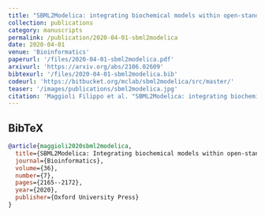 ```yaml
---
title: "SBML2Modelica: integrating biochemical models within open-standard simulation ecosystems"
collection: publications
category: manuscripts
permalink: /publication/2020-04-01-sbml2modelica
date: 2020-04-01
venue: 'Bioinformatics'
paperurl: '/files/2020-04-01-sbml2modelica.pdf'
arxivurl: 'https://arxiv.org/abs/2106.02609'
bibtexurl: '/files/2020-04-01-sbml2modelica.bib'
codeurl: 'https://bitbucket.org/mclab/sbml2modelica/src/master/'
teaser: '/images/publications/sbml2modelica.jpg'
citation: 'Maggioli Filippo et al. "SBML2Modelica: integrating biochemical models within open-standard simulation ecosystems." <i>Bioinformatics</i> 36.7 (2020): 2165-2172.'
---
```


<!-- ## Abstract
SBML is the most widespread language for the definition of biochemical models. Although dozens of SBML simulators are available, there is a general lack of support to the integration of SBML models within open-standard general-purpose simulation ecosystems. This hinders co-simulation and integration of SBML models within larger model networks, in order to, e.g. enable in silico clinical trials of drugs, pharmacological protocols, or engineering artefacts such as biomedical devices against Virtual Physiological Human models. Modelica is one of the most popular existing open-standard general-purpose simulation languages, supported by many simulators. Modelica models are especially suited for the definition of complex networks of heterogeneous models from virtually all application domains. Models written in Modelica (and in 100+ other languages) can be readily exported into black-box Functional Mock-Up Units (FMUs), and seamlessly co-simulated and integrated into larger model networks within open-standard language-independent simulation ecosystems.
In order to enable SBML model integration within heterogeneous model networks, we present SBML2Modelica, a software system translating SBML models into well-structured, user-intelligible, easily modifiable Modelica models. SBML2Modelica is SBML Level 3 Version 2—compliant and succeeds on 96.47% of the SBML Test Suite Core (with a few rare, intricate and easily avoidable combinations of constructs unsupported and cleanly signalled to the user). Our experimental campaign on 613 models from the BioModels database (with up to 5438 variables) shows that the major open-source (general-purpose) Modelica and FMU simulators achieve performance comparable to state-of-the-art specialized SBML simulators. -->


## BibTeX
```bibtex
@article{maggioli2020sbml2modelica,
  title={SBML2Modelica: Integrating biochemical models within open-standard simulation ecosystems},
  journal={Bioinformatics},
  volume={36},
  number={7},
  pages={2165--2172},
  year={2020},
  publisher={Oxford University Press}
}
```